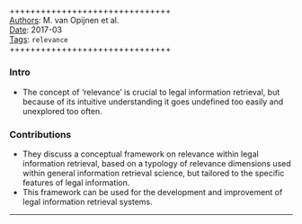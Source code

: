 ##

+++++++++++++++++++++++++++++++  
<ins>Authors</ins>: M. van Opijnen et al.  
<ins>Date</ins>: 2017-03  
<ins>Tags</ins>: `relevance`  
+++++++++++++++++++++++++++++++  


### Intro

- The concept of ‘relevance’ is crucial to legal information retrieval, but because of its intuitive understanding it goes undefined too easily and unexplored too often.


### Contributions

- They discuss a conceptual framework on relevance within legal information retrieval, based on a typology of relevance dimensions used within general information retrieval science, but tailored to the specific features of legal information.
- This framework can be used for the development and improvement of legal information retrieval systems.

***
